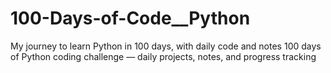 # 100-Days-of-Code__Python
My journey to learn Python in 100 days, with daily code and notes
100 days of Python coding challenge — daily projects, notes, and progress tracking

